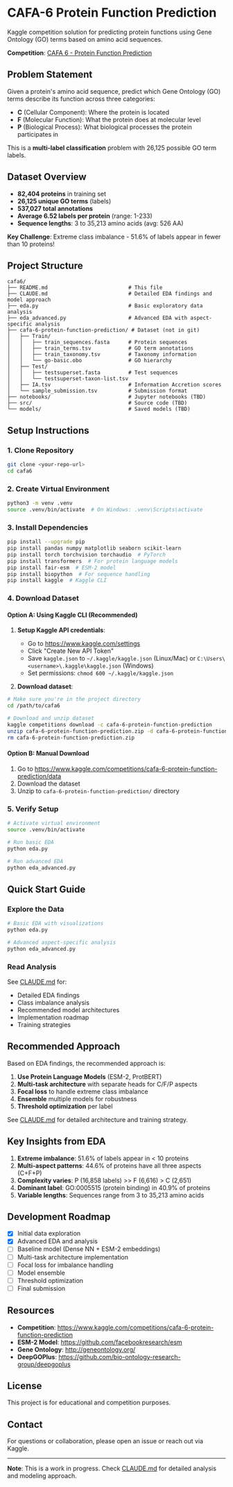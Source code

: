 # CAFA-6 Protein Function Prediction

Kaggle competition solution for predicting protein functions using Gene Ontology (GO) terms based on amino acid sequences.

**Competition**: [CAFA 6 - Protein Function Prediction](https://www.kaggle.com/competitions/cafa-6-protein-function-prediction/overview)

## Problem Statement

Given a protein's amino acid sequence, predict which Gene Ontology (GO) terms describe its function across three categories:
- **C** (Cellular Component): Where the protein is located
- **F** (Molecular Function): What the protein does at molecular level
- **P** (Biological Process): What biological processes the protein participates in

This is a **multi-label classification** problem with 26,125 possible GO term labels.

## Dataset Overview

- **82,404 proteins** in training set
- **26,125 unique GO terms** (labels)
- **537,027 total annotations**
- **Average 6.52 labels per protein** (range: 1-233)
- **Sequence lengths**: 3 to 35,213 amino acids (avg: 526 AA)

**Key Challenge**: Extreme class imbalance - 51.6% of labels appear in fewer than 10 proteins!

## Project Structure

```
cafa6/
├── README.md                          # This file
├── CLAUDE.md                          # Detailed EDA findings and model approach
├── eda.py                             # Basic exploratory data analysis
├── eda_advanced.py                    # Advanced EDA with aspect-specific analysis
├── cafa-6-protein-function-prediction/ # Dataset (not in git)
│   ├── Train/
│   │   ├── train_sequences.fasta      # Protein sequences
│   │   ├── train_terms.tsv            # GO term annotations
│   │   ├── train_taxonomy.tsv         # Taxonomy information
│   │   └── go-basic.obo               # GO hierarchy
│   ├── Test/
│   │   ├── testsuperset.fasta         # Test sequences
│   │   └── testsuperset-taxon-list.tsv
│   ├── IA.tsv                         # Information Accretion scores
│   └── sample_submission.tsv          # Submission format
├── notebooks/                         # Jupyter notebooks (TBD)
├── src/                               # Source code (TBD)
└── models/                            # Saved models (TBD)
```

## Setup Instructions

### 1. Clone Repository

```bash
git clone <your-repo-url>
cd cafa6
```

### 2. Create Virtual Environment

```bash
python3 -m venv .venv
source .venv/bin/activate  # On Windows: .venv\Scripts\activate
```

### 3. Install Dependencies

```bash
pip install --upgrade pip
pip install pandas numpy matplotlib seaborn scikit-learn
pip install torch torchvision torchaudio  # PyTorch
pip install transformers  # For protein language models
pip install fair-esm  # ESM-2 model
pip install biopython  # For sequence handling
pip install kaggle  # Kaggle CLI
```

### 4. Download Dataset

#### Option A: Using Kaggle CLI (Recommended)

1. **Setup Kaggle API credentials**:
   - Go to https://www.kaggle.com/settings
   - Click "Create New API Token"
   - Save `kaggle.json` to `~/.kaggle/kaggle.json` (Linux/Mac) or `C:\Users\<username>\.kaggle\kaggle.json` (Windows)
   - Set permissions: `chmod 600 ~/.kaggle/kaggle.json`

2. **Download dataset**:
```bash
# Make sure you're in the project directory
cd /path/to/cafa6

# Download and unzip dataset
kaggle competitions download -c cafa-6-protein-function-prediction
unzip cafa-6-protein-function-prediction.zip -d cafa-6-protein-function-prediction
rm cafa-6-protein-function-prediction.zip
```

#### Option B: Manual Download

1. Go to https://www.kaggle.com/competitions/cafa-6-protein-function-prediction/data
2. Download the dataset
3. Unzip to `cafa-6-protein-function-prediction/` directory

### 5. Verify Setup

```bash
# Activate virtual environment
source .venv/bin/activate

# Run basic EDA
python eda.py

# Run advanced EDA
python eda_advanced.py
```

## Quick Start Guide

### Explore the Data

```bash
# Basic EDA with visualizations
python eda.py

# Advanced aspect-specific analysis
python eda_advanced.py
```

### Read Analysis

See [CLAUDE.md](CLAUDE.md) for:
- Detailed EDA findings
- Class imbalance analysis
- Recommended model architectures
- Implementation roadmap
- Training strategies

## Recommended Approach

Based on EDA findings, the recommended approach is:

1. **Use Protein Language Models** (ESM-2, ProtBERT)
2. **Multi-task architecture** with separate heads for C/F/P aspects
3. **Focal loss** to handle extreme class imbalance
4. **Ensemble** multiple models for robustness
5. **Threshold optimization** per label

See [CLAUDE.md](CLAUDE.md) for detailed architecture and training strategy.

## Key Insights from EDA

1. **Extreme imbalance**: 51.6% of labels appear in < 10 proteins
2. **Multi-aspect patterns**: 44.6% of proteins have all three aspects (C+F+P)
3. **Complexity varies**: P (16,858 labels) >> F (6,616) > C (2,651)
4. **Dominant label**: GO:0005515 (protein binding) in 40.9% of proteins
5. **Variable lengths**: Sequences range from 3 to 35,213 amino acids

## Development Roadmap

- [x] Initial data exploration
- [x] Advanced EDA and analysis
- [ ] Baseline model (Dense NN + ESM-2 embeddings)
- [ ] Multi-task architecture implementation
- [ ] Focal loss for imbalance handling
- [ ] Model ensemble
- [ ] Threshold optimization
- [ ] Final submission

## Resources

- **Competition**: https://www.kaggle.com/competitions/cafa-6-protein-function-prediction
- **ESM-2 Model**: https://github.com/facebookresearch/esm
- **Gene Ontology**: http://geneontology.org/
- **DeepGOPlus**: https://github.com/bio-ontology-research-group/deepgoplus

## License

This project is for educational and competition purposes.

## Contact

For questions or collaboration, please open an issue or reach out via Kaggle.

---

**Note**: This is a work in progress. Check [CLAUDE.md](CLAUDE.md) for detailed analysis and modeling approach.
